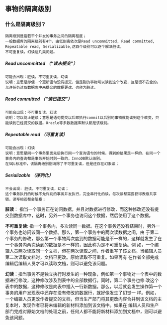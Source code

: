 ## 事物的隔离级别

  ### 什么是隔离级别？
    隔离级别是指若干个并发的事务之间的隔离程度；
    一般数据库的隔离级别有4个，由低到高依次是Read uncommitted, Read committed, Repeatable read, Serializable,这四个级别可以逐个解决脏读，
    不可重复读，幻读这几类问题。
  
  ##### Read uncommitted  （“读未提交”）
    可能会出现：脏读，不可重复读，幻读
    说明：意思是即使一个更新语句没有提交，但是别的事物可以读到这个改变，这是很不安全的。允许任务读取数据库中未提交的数据更改，也称为脏读。
  
  ##### Read committed  （“读已提交”）
    可能会出现：不可重复读，幻读
    说明：可以防止脏读；意思是语句提交以后即执行commit以后别的事物就能读到这个改变，只能读到已经提交的数据。Oracle等多数数据库默认都是该级别。
    
  ##### Repeatable read  （可重复读）
    可能会出现：幻读
    说明：意思是同一个事务里面先后执行同一个查询语句的时候，得到的结果是一样的，在同一个事务内的查询都是事务开始时刻一致的，InnoDB默认级别。
    在SQL标准中，该隔离级别别消除了不可重复读，但是还存在幻象读；
    
  ##### Serializable （序列化）
    不会出现: 脏读，不可重复读，幻读；
    这个事务执行的时候不允许别的事务并发执行，完全串行化的读，每次读都需要获得表级共享锁，读写相互都会阻塞；
  
  **脏读**： 指当一个事务正在访问数据，并且对数据进行修改，而这种修改还没有提交到数据库中，这时，另外一个事务也访问这个数据，然后使用了这个数据。
  
  **不可重复读**: 指一个事务内，多次读同一数据。在这个事务还没有结束时，另外一个事务也访问该同一个数据。那么，第一个事务中的两次读数据之间，由
      于第二个事务的修改，那么第一个事物两次度到的数据可能是不一样的，这样就发生了在一个事务内两次读到的数据是不一样的，因此称为是不可重复读。例
      如，一个编辑人员两次读取同一个文档，但在两次读取之间，作者重写了该文档。当编辑人员第二次读取文档时，文档已更改。原始读取不可重复。如果再有
      在作者全部完成编辑后编辑人员才可以读取文档，则可以避免该问题。
      
  **幻读**：指当事务不是独立执行时发生的一种现象，例如第一个事物对一个表中的数据进行修改，这种修改涉及到表中的全部数据行。同时，第二个事务也修
      改这个表中的数据，这种修改是向表中插入一行新数据。那么，以后就会发生操作第一个事务的用户发现表中还存在没有修改的数据行，就好像发生了幻觉一
      样。例如，一个编辑人员更改作者提交的文档，但当生产部门将其更改内容合并到该文档的主复本时，发现作者已将未编辑的新材料添加到该文档中。如果在
      编辑人员和生产部门完成对原始文档的处理之前，任何人都不能将新材料添加到文档中，则可以避免该问题。
  
   
    
  
